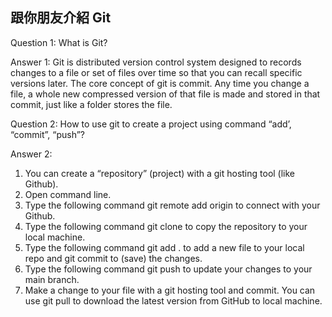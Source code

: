 ## 跟你朋友介紹 Git
Question 1:
What is Git?

Answer 1:
Git is distributed version control system designed to records changes to a file or set of files over time so that you can recall specific versions later.
The core concept of git is commit. Any time you change a file, a whole new compressed version of that file is made and stored in that commit, just like a folder stores the file.

Question 2: 
How to use git to create a project using command “add’, “commit”, “push”?

Answer 2:
1. You can create a “repository” (project) with a git hosting tool (like Github).
2. Open command line.
3. Type the following command git remote add origin <URL> to connect with your Github.
4. Type the following command git clone <URL> to copy the repository to your local machine.
5. Type the following command git add . to add a new file to your local repo and git commit to <commit name> (save) the changes.
6. Type the following command git push to update your changes to your main branch.
7. Make a change to your file with a git hosting tool and commit.
You can use git pull to download the latest version from GitHub to local machine.

